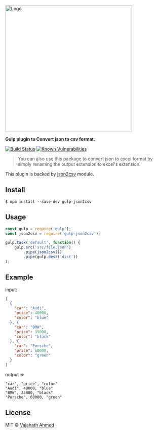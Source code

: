 <img src="https://raw.githubusercontent.com/vajahath/gulp-json2csv/master/media/logo.jpg" alt="Logo" width=400/>

**Gulp plugin to Convert json to csv format.**

[![Build Status](https://travis-ci.org/vajahath/gulp-json2csv.svg?branch=master)](https://travis-ci.org/vajahath/gulp-json2csv)
[![Known Vulnerabilities](https://snyk.io/test/npm/gulp-json2csv/badge.svg)](https://snyk.io/test/npm/gulp-json2csv)

> You can also use this package to convert json to excel format by simply renaming the output extension to excel's extension.

This plugin is backed by [json2csv](https://www.npmjs.com/package/json2csv) module.

## Install

```
$ npm install --save-dev gulp-json2csv
```

## Usage

```js
const gulp = require('gulp');
const json2csv = require('gulp-json2csv');

gulp.task('default', function() {
	gulp.src('src/file.json')
		.pipe(json2csv())
		.pipe(gulp.dest('dist'))
);
```
## Example

input:
```json
[
  {
    "car": "Audi",
    "price": 40000,
    "color": "blue"
  }, {
    "car": "BMW",
    "price": 35000,
    "color": "black"
  }, {
    "car": "Porsche",
    "price": 60000,
    "color": "green"
  }
]
```
output =>
```
"car", "price", "color"
"Audi", 40000, "blue"
"BMW", 35000, "black"
"Porsche", 60000, "green"
```

## License

MIT © [Vajahath Ahmed](https://facebook.com/vajahath.ahmed)
